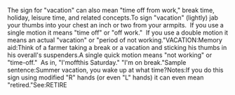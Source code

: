 The sign for "vacation" can also mean "time off from work," break time, 
	holiday, leisure time, and related concepts.To sign "vacation"
  (lightly) jab your thumbs into your chest an inch or two from your armpits.  If you use a single motion it means "time off" or
  "off work."  If you use a double motion it means an actual
  "vacation" or "period of not working."VACATION:Memory aid:Think of a farmer taking a break or a vacation and sticking his thumbs in 
	his overall's suspenders.A single quick motion means "not working" or
  "time-off."  As in, "I'moffthis Saturday." 
	"I'm on break."Sample sentence:Summer 
	vacation, you wake up at what time?Notes:If you do this sign using modified "R" hands (or even "L" hands) it can 
	even mean "retired."See:RETIRE